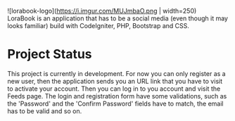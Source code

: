 ![lorabook-logo](https://i.imgur.com/MUJmbaO.png | width=250)<br />
  LoraBook is an application that has to be a social media (even though it may looks familiar) build with CodeIgniter, PHP, Bootstrap and CSS.

# Project Status
This project is currently in development. For now you can only register as a new user, then the application sends you an URL link that you have to visit to activate your account. Then you can log in to you account and visit the Feeds page. The login and registration form have some validations, such as the 'Password' and the 'Confirm Password' fields have to match, the email has to be valid and so on.